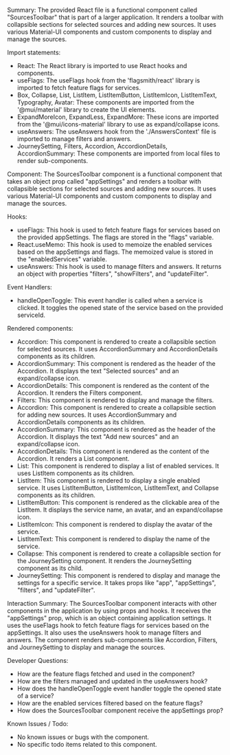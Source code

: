 Summary:
The provided React file is a functional component called "SourcesToolbar" that is part of a larger application. It renders a toolbar with collapsible sections for selected sources and adding new sources. It uses various Material-UI components and custom components to display and manage the sources.

Import statements:
- React: The React library is imported to use React hooks and components.
- useFlags: The useFlags hook from the 'flagsmith/react' library is imported to fetch feature flags for services.
- Box, Collapse, List, ListItem, ListItemButton, ListItemIcon, ListItemText, Typography, Avatar: These components are imported from the '@mui/material' library to create the UI elements.
- ExpandMoreIcon, ExpandLess, ExpandMore: These icons are imported from the '@mui/icons-material' library to use as expand/collapse icons.
- useAnswers: The useAnswers hook from the './AnswersContext' file is imported to manage filters and answers.
- JourneySetting, Filters, Accordion, AccordionDetails, AccordionSummary: These components are imported from local files to render sub-components.

Component:
The SourcesToolbar component is a functional component that takes an object prop called "appSettings" and renders a toolbar with collapsible sections for selected sources and adding new sources. It uses various Material-UI components and custom components to display and manage the sources.

Hooks:
- useFlags: This hook is used to fetch feature flags for services based on the provided appSettings. The flags are stored in the "flags" variable.
- React.useMemo: This hook is used to memoize the enabled services based on the appSettings and flags. The memoized value is stored in the "enabledServices" variable.
- useAnswers: This hook is used to manage filters and answers. It returns an object with properties "filters", "showFilters", and "updateFilter".

Event Handlers:
- handleOpenToggle: This event handler is called when a service is clicked. It toggles the opened state of the service based on the provided serviceId.

Rendered components:
- Accordion: This component is rendered to create a collapsible section for selected sources. It uses AccordionSummary and AccordionDetails components as its children.
- AccordionSummary: This component is rendered as the header of the Accordion. It displays the text "Selected sources" and an expand/collapse icon.
- AccordionDetails: This component is rendered as the content of the Accordion. It renders the Filters component.
- Filters: This component is rendered to display and manage the filters.
- Accordion: This component is rendered to create a collapsible section for adding new sources. It uses AccordionSummary and AccordionDetails components as its children.
- AccordionSummary: This component is rendered as the header of the Accordion. It displays the text "Add new sources" and an expand/collapse icon.
- AccordionDetails: This component is rendered as the content of the Accordion. It renders a List component.
- List: This component is rendered to display a list of enabled services. It uses ListItem components as its children.
- ListItem: This component is rendered to display a single enabled service. It uses ListItemButton, ListItemIcon, ListItemText, and Collapse components as its children.
- ListItemButton: This component is rendered as the clickable area of the ListItem. It displays the service name, an avatar, and an expand/collapse icon.
- ListItemIcon: This component is rendered to display the avatar of the service.
- ListItemText: This component is rendered to display the name of the service.
- Collapse: This component is rendered to create a collapsible section for the JourneySetting component. It renders the JourneySetting component as its child.
- JourneySetting: This component is rendered to display and manage the settings for a specific service. It takes props like "app", "appSettings", "filters", and "updateFilter".

Interaction Summary:
The SourcesToolbar component interacts with other components in the application by using props and hooks. It receives the "appSettings" prop, which is an object containing application settings. It uses the useFlags hook to fetch feature flags for services based on the appSettings. It also uses the useAnswers hook to manage filters and answers. The component renders sub-components like Accordion, Filters, and JourneySetting to display and manage the sources.

Developer Questions:
- How are the feature flags fetched and used in the component?
- How are the filters managed and updated in the useAnswers hook?
- How does the handleOpenToggle event handler toggle the opened state of a service?
- How are the enabled services filtered based on the feature flags?
- How does the SourcesToolbar component receive the appSettings prop?

Known Issues / Todo:
- No known issues or bugs with the component.
- No specific todo items related to this component.